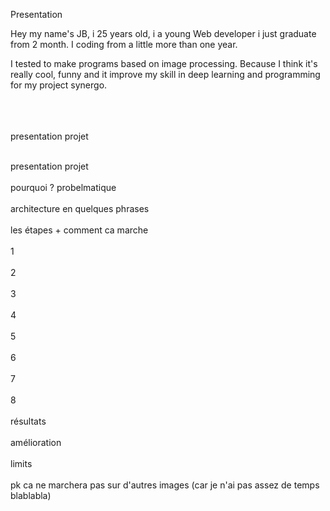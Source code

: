 Presentation

Hey my name's JB, i 25 years old, i a young Web developer i just graduate from 2 month. I coding from a little more than one year.<br>

I tested to make programs based on image processing. Because I think it's really cool, funny and it improve my skill in deep learning and programming for my project synergo. <br><br>
<br><br>

presentation projet
<br><br>


presentation projet
<br><br>
pourquoi ? probelmatique
<br><br>
architecture en quelques phrases
<br><br>
les étapes + comment ca marche
<br><br>
1
<br><br>
2
<br><br>
3
<br><br>
4
<br><br>
5
<br><br>
6
<br><br>
7
<br><br>
8
<br><br>
résultats
<br><br>
amélioration
<br><br>
limits
<br><br>
pk ca ne marchera pas sur d'autres images (car je n'ai pas assez de temps blablabla)
<br><br>
